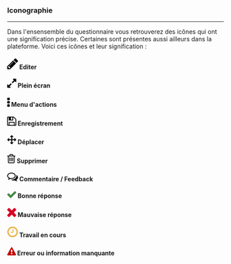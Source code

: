 ### Iconographie

---

Dans l'ensensemble du questionnaire vous retrouverez des icônes qui ont une signification précise. Certaines sont présentes aussi ailleurs dans la plateforme. Voici ces icônes et leur signification :

#### ![](/fr/resources/quiz/images/quiz-fig29.png) Editer

#### ![](/fr/resources/quiz/images/quiz-fig39.png) Plein écran

#### ![](/fr/resources/quiz/images/quiz-fig41.png) Menu d'actions

#### ![](/fr/resources/quiz/images/quiz-fig40.png) Enregistrement

#### ![](/fr/resources/quiz/images/quiz-fig38.png) Déplacer

#### ![](/fr/resources/quiz/images/quiz-fig37.png) Supprimer


#### ![](/fr/resources/quiz/images/quiz-fig20.png) Commentaire / Feedback


#### ![](/fr/resources/quiz/images/quiz-fig34.png) Bonne réponse


#### ![](/fr/resources/quiz/images/quiz-fig35.png) Mauvaise réponse


#### ![](/fr/resources/quiz/images/quiz-fig30.png) Travail en cours



#### ![](/fr/resources/quiz/images/quiz-fig36.png) Erreur ou information manquante








